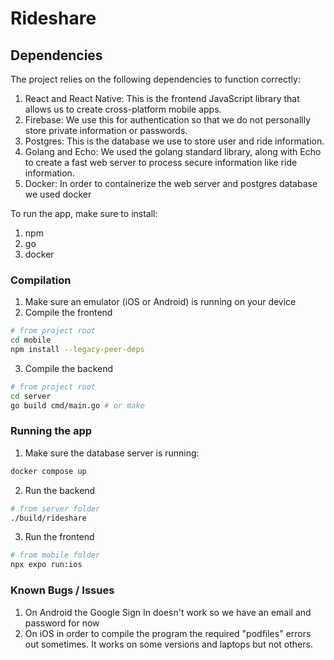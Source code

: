 # Rideshare

## Dependencies
The project relies on the following dependencies to function correctly:
1. React and React Native: This is the frontend JavaScript library that allows us to create cross-platform mobile apps.
2. Firebase: We use this for authentication so that we do not personallly store private information or passwords.
3. Postgres: This is the database we use to store user and ride information.
4. Golang and Echo: We used the golang standard library, along with Echo to create a fast web server to process secure information like ride information.
5. Docker: In order to containerize the web server and postgres database we used docker

To run the app, make sure to install:
1. npm
2. go
3. docker

### Compilation

1. Make sure an emulator (iOS or Android) is running on your device
2. Compile the frontend
```bash
# from project root
cd mobile
npm install --legacy-peer-deps
```
3. Compile the backend
```bash
# from project root
cd server
go build cmd/main.go # or make
```


### Running the app
1. Make sure the database server is running:
```bash
docker compose up
```
2. Run the backend
```bash
# from server folder
./build/rideshare
```
3. Run the frontend
```bash
# from mobile folder
npx expo run:ios
```

### Known Bugs / Issues

1. On Android the Google Sign In doesn't work so we have an email and password for now
2. On iOS in order to compile the program the required "podfiles" errors out sometimes. It works on some versions and laptops but not others.
